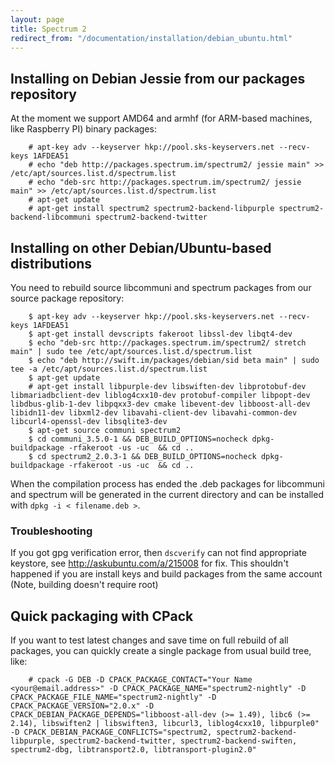 ```yaml
---
layout: page
title: Spectrum 2
redirect_from: "/documentation/installation/debian_ubuntu.html"
---
```


## Installing on Debian Jessie from our packages repository

At the moment we support AMD64 and armhf (for ARM-based machines, like Raspberry PI) binary packages:

        # apt-key adv --keyserver hkp://pool.sks-keyservers.net --recv-keys 1AFDEA51
        # echo "deb http://packages.spectrum.im/spectrum2/ jessie main" >> /etc/apt/sources.list.d/spectrum.list
        # echo "deb-src http://packages.spectrum.im/spectrum2/ jessie main" >> /etc/apt/sources.list.d/spectrum.list
        # apt-get update 
        # apt-get install spectrum2 spectrum2-backend-libpurple spectrum2-backend-libcommuni spectrum2-backend-twitter


## Installing on other Debian/Ubuntu-based distributions

You need to rebuild source libcommuni and spectrum packages from our source package repository:

        $ apt-key adv --keyserver hkp://pool.sks-keyservers.net --recv-keys 1AFDEA51 
        $ apt-get install devscripts fakeroot libssl-dev libqt4-dev
        $ echo "deb-src http://packages.spectrum.im/spectrum2/ stretch main" | sudo tee /etc/apt/sources.list.d/spectrum.list
        $ echo "deb http://swift.im/packages/debian/sid beta main" | sudo tee -a /etc/apt/sources.list.d/spectrum.list
        $ apt-get update
        # apt-get install libpurple-dev libswiften-dev libprotobuf-dev libmariadbclient-dev liblog4cxx10-dev protobuf-compiler libpopt-dev libdbus-glib-1-dev libpqxx3-dev cmake libevent-dev libboost-all-dev libidn11-dev libxml2-dev libavahi-client-dev libavahi-common-dev libcurl4-openssl-dev libsqlite3-dev
        $ apt-get source communi spectrum2
        $ cd communi_3.5.0-1 && DEB_BUILD_OPTIONS=nocheck dpkg-buildpackage -rfakeroot -us -uc  && cd ..
        $ cd spectrum2_2.0.3-1 && DEB_BUILD_OPTIONS=nocheck dpkg-buildpackage -rfakeroot -us -uc  && cd ..

When the compilation process has ended the .deb packages for libcommuni and spectrum will be generated in the current directory and can be installed with `dpkg -i < filename.deb >`.

### Troubleshooting
If you got gpg verification error, then `dscverify` can not find appropriate keystore, see http://askubuntu.com/a/215008 for fix. This shouldn't happened if you are install keys and build packages from the same account (Note, building doesn't require root)

## Quick packaging with CPack

If you want to test latest changes and save time on full rebuild of all packages, you can quickly create a single package from usual build tree, like:

        # cpack -G DEB -D CPACK_PACKAGE_CONTACT="Your Name <your@email.address>" -D CPACK_PACKAGE_NAME="spectrum2-nightly" -D CPACK_PACKAGE_FILE_NAME="spectrum2-nightly" -D CPACK_PACKAGE_VERSION="2.0.x" -D CPACK_DEBIAN_PACKAGE_DEPENDS="libboost-all-dev (>= 1.49), libc6 (>= 2.14), libswiften2 | libswiften3, libcurl3, liblog4cxx10, libpurple0" -D CPACK_DEBIAN_PACKAGE_CONFLICTS="spectrum2, spectrum2-backend-libpurple, spectrum2-backend-twitter, spectrum2-backend-swiften, spectrum2-dbg, libtransport2.0, libtransport-plugin2.0"

